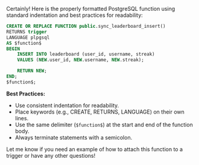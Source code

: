 Certainly! Here is the properly formatted PostgreSQL function using standard indentation and best practices for readability:

```sql
CREATE OR REPLACE FUNCTION public.sync_leaderboard_insert()
RETURNS trigger
LANGUAGE plpgsql
AS $function$
BEGIN
    INSERT INTO leaderboard (user_id, username, streak)
    VALUES (NEW.user_id, NEW.username, NEW.streak);

    RETURN NEW;
END;
$function$;
```

**Best Practices:**
- Use consistent indentation for readability.
- Place keywords (e.g., CREATE, RETURNS, LANGUAGE) on their own lines.
- Use the same delimiter (`$function$`) at the start and end of the function body.
- Always terminate statements with a semicolon.

Let me know if you need an example of how to attach this function to a trigger or have any other questions!